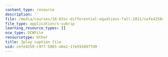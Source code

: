 ```yaml
---
content_type: resource
description: ''
file: /media/courses/18-03sc-differential-equations-fall-2011/cefe4258c9775865a6e217e593497fd9_pUFSXhoazY8.vtt
file_type: application/x-subrip
learning_resource_types: []
ocw_type: OCWFile
resourcetype: Other
title: 3play caption file
uid: cefe4258-c977-5865-a6e2-17e593497fd9
---
```

